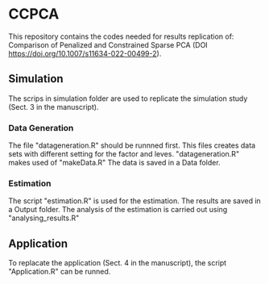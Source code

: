 # CCPCA
This repository contains the codes needed for results replication of: Comparison of Penalized and Constrained Sparse PCA (DOI
https://doi.org/10.1007/s11634-022-00499-2).

## Simulation
The scrips in simulation folder are used to replicate the simulation study (Sect. 3 in the manuscript).
### Data Generation
The file "datageneration.R" should be runnned first. This files creates data sets with different setting for the factor and leves. "datageneration.R" makes used of "makeData.R"
The data is saved in a Data folder.
### Estimation 
The script "estimation.R" is used for the estimation. The results are saved in a Output folder.
The analysis of the estimation is carried out using "analysing_results.R"
## Application
To replacate the application (Sect. 4 in the manuscript), the script "Application.R" can be runned.
